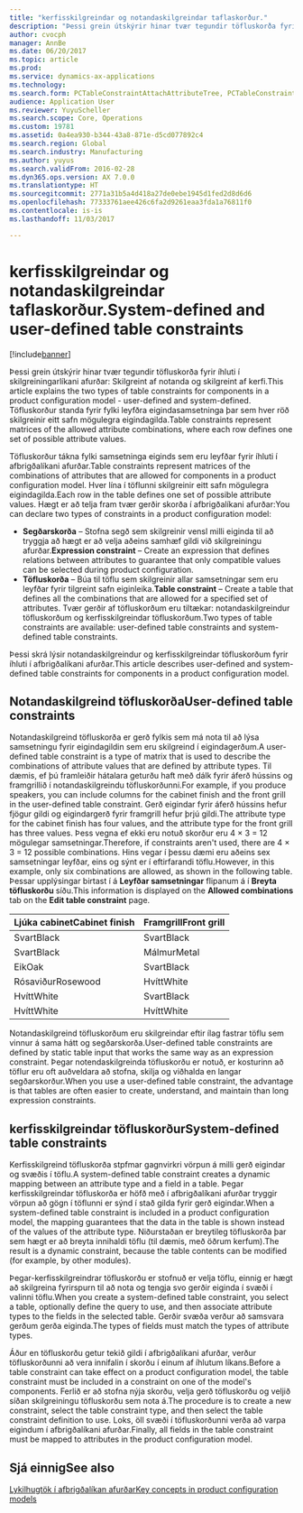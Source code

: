 ```yaml
---
title: "kerfisskilgreindar og notandaskilgreindar taflaskorður."
description: "Þessi grein útskýrir hinar tvær tegundir töfluskorða fyrir íhluti í skilgreiningarlíkani afurðar: Skilgreint af notanda og skilgreint af kerfi. Töfluskorður standa fyrir fylki leyfðra eigindasamsetninga þar sem hver röð skilgreinir eitt safn mögulegra eigindagilda."
author: cvocph
manager: AnnBe
ms.date: 06/20/2017
ms.topic: article
ms.prod: 
ms.service: dynamics-ax-applications
ms.technology: 
ms.search.form: PCTableConstraintAttachAttributeTree, PCTableConstraintColumnSystem, PCTableConstraintContentUserDef, PCTableConstraintDefinition, PCTableConstraintWizard
audience: Application User
ms.reviewer: YuyuScheller
ms.search.scope: Core, Operations
ms.custom: 19781
ms.assetid: 0a4ea930-b344-43a8-871e-d5cd077892c4
ms.search.region: Global
ms.search.industry: Manufacturing
ms.author: yuyus
ms.search.validFrom: 2016-02-28
ms.dyn365.ops.version: AX 7.0.0
ms.translationtype: HT
ms.sourcegitcommit: 2771a31b5a4d418a27de0ebe1945d1fed2d8d6d6
ms.openlocfilehash: 77333761aee426c6fa2d9261eaa3fda1a76811f0
ms.contentlocale: is-is
ms.lasthandoff: 11/03/2017

---
```


# <a name="system-defined-and-user-defined-table-constraints"></a><span data-ttu-id="f3716-104">kerfisskilgreindar og notandaskilgreindar taflaskorður.</span><span class="sxs-lookup"><span data-stu-id="f3716-104">System-defined and user-defined table constraints</span></span>

[!include[banner](../includes/banner.md)]


<span data-ttu-id="f3716-105">Þessi grein útskýrir hinar tvær tegundir töfluskorða fyrir íhluti í skilgreiningarlíkani afurðar: Skilgreint af notanda og skilgreint af kerfi.</span><span class="sxs-lookup"><span data-stu-id="f3716-105">This article explains the two types of table constraints for components in a product configuration model -  user-defined and system-defined.</span></span> <span data-ttu-id="f3716-106">Töfluskorður standa fyrir fylki leyfðra eigindasamsetninga þar sem hver röð skilgreinir eitt safn mögulegra eigindagilda.</span><span class="sxs-lookup"><span data-stu-id="f3716-106">Table constraints represent matrices of the allowed attribute combinations, where each row defines one set of possible attribute values.</span></span>

<span data-ttu-id="f3716-107">Töfluskorður tákna fylki samsetninga eiginds sem  eru leyfðar fyrir íhluti í afbrigðalíkani afurðar.</span><span class="sxs-lookup"><span data-stu-id="f3716-107">Table constraints represent matrices of the combinations of attributes that are allowed for components in a product configuration model.</span></span> <span data-ttu-id="f3716-108">Hver lína í töflunni skilgreinir eitt safn mögulegra eigindagilda.</span><span class="sxs-lookup"><span data-stu-id="f3716-108">Each row in the table defines one set of possible attribute values.</span></span> <span data-ttu-id="f3716-109">Hægt er að telja fram tvær gerðir skorða í afbrigðalíkani afurðar:</span><span class="sxs-lookup"><span data-stu-id="f3716-109">You can declare two types of constraints in a product configuration model:</span></span>

-   <span data-ttu-id="f3716-110">**Segðarskorða** – Stofna segð sem skilgreinir vensl milli eiginda til að tryggja að hægt er að velja aðeins samhæf gildi við skilgreiningu afurðar.</span><span class="sxs-lookup"><span data-stu-id="f3716-110">**Expression constraint** – Create an expression that defines relations between attributes to guarantee that only compatible values can be selected during product configuration.</span></span>
-   <span data-ttu-id="f3716-111">**Töfluskorða** – Búa til töflu sem skilgreinir allar samsetningar sem eru leyfðar fyrir tilgreint safn eiginleika.</span><span class="sxs-lookup"><span data-stu-id="f3716-111">**Table constraint** – Create a table that defines all the combinations that are allowed for a specified set of attributes.</span></span> <span data-ttu-id="f3716-112">Tvær gerðir af töfluskorðum eru tiltækar: notandaskilgreindur töfluskorðum og kerfisskilgreindar töfluskorðum.</span><span class="sxs-lookup"><span data-stu-id="f3716-112">Two types of table constraints are available: user-defined table constraints and system-defined table constraints.</span></span>

<span data-ttu-id="f3716-113">Þessi skrá lýsir notandaskilgreindur og kerfisskilgreindar töfluskorðum fyrir íhluti í afbrigðalíkani afurðar.</span><span class="sxs-lookup"><span data-stu-id="f3716-113">This article describes user-defined and system-defined table constraints for components in a product configuration model.</span></span>

## <a name="user-defined-table-constraints"></a><span data-ttu-id="f3716-114">Notandaskilgreind töfluskorða</span><span class="sxs-lookup"><span data-stu-id="f3716-114">User-defined table constraints</span></span>
<span data-ttu-id="f3716-115">Notandaskilgreind töfluskorða er gerð fylkis sem má nota til að lýsa samsetningu fyrir eigindagildin sem eru skilgreind í eigindagerðum.</span><span class="sxs-lookup"><span data-stu-id="f3716-115">A user-defined table constraint is a type of matrix that is used to describe the combinations of attribute values that are defined by attribute types.</span></span> <span data-ttu-id="f3716-116">Til dæmis, ef þú framleiðir hátalara geturðu haft með dálk fyrir áferð hússins og framgrillið í notandaskilgreindu töfluskorðunni.</span><span class="sxs-lookup"><span data-stu-id="f3716-116">For example, if you produce speakers, you can include columns for the cabinet finish and the front grill in the user-defined table constraint.</span></span> <span data-ttu-id="f3716-117">Gerð eigindar fyrir áferð hússins hefur fjögur gildi og eigindargerð fyrir framgrill hefur þrjú gildi.</span><span class="sxs-lookup"><span data-stu-id="f3716-117">The attribute type for the cabinet finish has four values, and the attribute type for the front grill has three values.</span></span> <span data-ttu-id="f3716-118">Þess vegna ef ekki eru notuð skorður eru 4 × 3 = 12 mögulegar samsetningar.</span><span class="sxs-lookup"><span data-stu-id="f3716-118">Therefore, if constraints aren't used, there are 4 × 3 = 12 possible combinations.</span></span> <span data-ttu-id="f3716-119">Hins vegar í þessu dæmi eru aðeins sex samsetningar leyfðar, eins og sýnt er í eftirfarandi töflu.</span><span class="sxs-lookup"><span data-stu-id="f3716-119">However, in this example, only six combinations are allowed, as shown in the following table.</span></span> <span data-ttu-id="f3716-120">Þessar upplýsingar birtast í á **Leyfðar samsetningar** flipanum á í **Breyta töfluskorðu** síðu.</span><span class="sxs-lookup"><span data-stu-id="f3716-120">This information is displayed on the **Allowed combinations** tab on the **Edit table constraint** page.</span></span>

| <span data-ttu-id="f3716-121">Ljúka cabinet</span><span class="sxs-lookup"><span data-stu-id="f3716-121">Cabinet finish</span></span> | <span data-ttu-id="f3716-122">Framgrill</span><span class="sxs-lookup"><span data-stu-id="f3716-122">Front grill</span></span> |
|----------------|-------------|
| <span data-ttu-id="f3716-123">Svart</span><span class="sxs-lookup"><span data-stu-id="f3716-123">Black</span></span>          | <span data-ttu-id="f3716-124">Svart</span><span class="sxs-lookup"><span data-stu-id="f3716-124">Black</span></span>       |
| <span data-ttu-id="f3716-125">Svart</span><span class="sxs-lookup"><span data-stu-id="f3716-125">Black</span></span>          | <span data-ttu-id="f3716-126">Málmur</span><span class="sxs-lookup"><span data-stu-id="f3716-126">Metal</span></span>       |
| <span data-ttu-id="f3716-127">Eik</span><span class="sxs-lookup"><span data-stu-id="f3716-127">Oak</span></span>            | <span data-ttu-id="f3716-128">Svart</span><span class="sxs-lookup"><span data-stu-id="f3716-128">Black</span></span>       |
| <span data-ttu-id="f3716-129">Rósaviður</span><span class="sxs-lookup"><span data-stu-id="f3716-129">Rosewood</span></span>       | <span data-ttu-id="f3716-130">Hvítt</span><span class="sxs-lookup"><span data-stu-id="f3716-130">White</span></span>       |
| <span data-ttu-id="f3716-131">Hvítt</span><span class="sxs-lookup"><span data-stu-id="f3716-131">White</span></span>          | <span data-ttu-id="f3716-132">Svart</span><span class="sxs-lookup"><span data-stu-id="f3716-132">Black</span></span>       |
| <span data-ttu-id="f3716-133">Hvítt</span><span class="sxs-lookup"><span data-stu-id="f3716-133">White</span></span>          | <span data-ttu-id="f3716-134">Hvítt</span><span class="sxs-lookup"><span data-stu-id="f3716-134">White</span></span>       |

<span data-ttu-id="f3716-135">Notandaskilgreind töfluskorðum eru skilgreindar eftir ílag fastrar töflu sem vinnur á sama hátt og segðarskorða.</span><span class="sxs-lookup"><span data-stu-id="f3716-135">User-defined table constraints are defined by static table input that works the same way as an expression constraint.</span></span> <span data-ttu-id="f3716-136">Þegar notendaskilgreinda töfluskorðu er notuð, er kosturinn að töflur eru oft auðveldara að stofna, skilja og viðhalda en langar segðarskorður.</span><span class="sxs-lookup"><span data-stu-id="f3716-136">When you use a user-defined table constraint, the advantage is that tables are often easier to create, understand, and maintain than long expression constraints.</span></span>

## <a name="system-defined-table-constraints"></a><span data-ttu-id="f3716-137">kerfisskilgreindar töfluskorður</span><span class="sxs-lookup"><span data-stu-id="f3716-137">System-defined table constraints</span></span>
<span data-ttu-id="f3716-138">Kerfisskilgreind töfluskorða stpfmar gagnvirkri vörpun á milli gerð eigindar og svæðis í töflu.</span><span class="sxs-lookup"><span data-stu-id="f3716-138">A system-defined table constraint creates a dynamic mapping between an attribute type and a field in a table.</span></span> <span data-ttu-id="f3716-139">Þegar kerfisskilgreindar töfluskorða er höfð með í afbrigðalíkani afurðar tryggir vörpun að gögn í töflunni er sýnd í stað gilda fyrir gerð eigindar.</span><span class="sxs-lookup"><span data-stu-id="f3716-139">When a system-defined table constraint is included in a product configuration model, the mapping guarantees that the data in the table is shown instead of the values of the attribute type.</span></span> <span data-ttu-id="f3716-140">Niðurstaðan er breytileg töfluskorða þar sem hægt er að breyta innihaldi töflu (til dæmis, með öðrum kerfum).</span><span class="sxs-lookup"><span data-stu-id="f3716-140">The result is a dynamic constraint, because the table contents can be modified (for example, by other modules).</span></span>  

<span data-ttu-id="f3716-141">Þegar-kerfisskilgreindrar töfluskorðu er stofnuð er velja töflu, einnig er hægt að skilgreina fyrirspurn til að nota og tengja svo gerðir eiginda í svæði í valinni töflu.</span><span class="sxs-lookup"><span data-stu-id="f3716-141">When you create a system-defined table constraint, you select a table, optionally define the query to use, and then associate attribute types to the fields in the selected table.</span></span> <span data-ttu-id="f3716-142">Gerðir svæða verður að samsvara gerðum gerða eiginda.</span><span class="sxs-lookup"><span data-stu-id="f3716-142">The types of fields must match the types of attribute types.</span></span>  

<span data-ttu-id="f3716-143">Áður en töfluskorðu getur tekið gildi í afbrigðalíkani afurðar, verður töfluskorðunni að vera innifalin í skorðu í einum af íhlutum líkans.</span><span class="sxs-lookup"><span data-stu-id="f3716-143">Before a table constraint can take effect on a product configuration model, the table constraint must be included in a constraint on one of the model's components.</span></span> <span data-ttu-id="f3716-144">Ferlið er að stofna nýja skorðu, velja gerð töfluskorðu og veljið síðan skilgreiningu töfluskorðu sem nota á.</span><span class="sxs-lookup"><span data-stu-id="f3716-144">The procedure is to create a new constraint, select the table constraint type, and then select the table constraint definition to use.</span></span> <span data-ttu-id="f3716-145">Loks, öll svæði í töfluskorðunni verða að varpa eigindum í afbrigðalíkani afurðar.</span><span class="sxs-lookup"><span data-stu-id="f3716-145">Finally, all fields in the table constraint must be mapped to attributes in the product configuration model.</span></span>

<a name="see-also"></a><span data-ttu-id="f3716-146">Sjá einnig</span><span class="sxs-lookup"><span data-stu-id="f3716-146">See also</span></span>
--------

[<span data-ttu-id="f3716-147">Lykilhugtök í afbrigðalíkan afurðar</span><span class="sxs-lookup"><span data-stu-id="f3716-147">Key concepts in product configuration models</span></span>](product-configuration-models.md)




